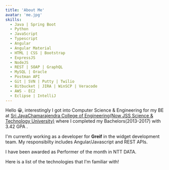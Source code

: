 ```yaml
---
title: 'About Me'
avatar: 'me.jpg'
skills:
  - Java | Spring Boot
  - Python
  - JavaScript
  - Typescript
  - Angular
  - Angular Material
  - HTML | CSS | Bootstrap
  - ExpressJS
  - NodeJS
  - REST | SOAP | GraphQL
  - MySQL | Oracle
  - Postman API
  - Git | SVN | Putty | Twilio
  - Bitbucket | JIRA | WinSCP | Veracode
  - AWS - EC2
  - Eclipse | IntelliJ
---
```


Hello 😀, interestingly I got into Computer Science & Engineering for my BE at [Sri JayaChamarajendra College of Engineering(Now JSS Science & Technology University)](https://jssstuniv.in/#/) where I completed my Bachelors(2013-2017) with 3.42 GPA .

I'm currently working as a developer for **Greif** in the widget development team. My responsibilty includes Angular/Javascript and REST APIs.

I have been awarded as Performer of the month in NTT DATA.

Here is a list of the technologies that I'm familiar with!
